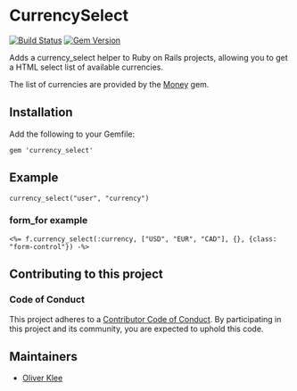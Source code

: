 # CurrencySelect

[![Build Status](https://travis-ci.org/braingourmets/currency_select.svg?branch=master)](https://travis-ci.org/braingourmets/currency_select)
[![Gem Version](https://badge.fury.io/rb/currency_select.svg)](http://badge.fury.io/rb/currency_select)

Adds a currency_select helper to Ruby on Rails projects, allowing you to get
a HTML select list of available currencies.

The list of currencies are provided by the [Money](http://money.rubyforge.org/)
gem.


## Installation

Add the following to your Gemfile:

    gem 'currency_select'


## Example

    currency_select("user", "currency")

### form_for example
```
<%= f.currency_select(:currency, ["USD", "EUR", "CAD"], {}, {class: "form-control"}) -%>
```

## Contributing to this project

### Code of Conduct

This project adheres to a [Contributor Code of Conduct](CODE_OF_CONDUCT.md).
By participating in this project and its community, you are expected to uphold
this code.


## Maintainers

* [Oliver Klee](https://github.com/oliverklee)
